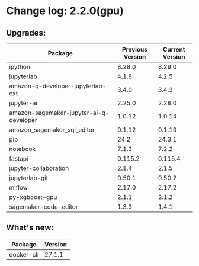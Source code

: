 # Change log: 2.2.0(gpu)

## Upgrades: 

Package | Previous Version | Current Version
---|---|---
ipython|8.28.0|8.29.0
jupyterlab|4.1.8|4.2.5
amazon-q-developer-jupyterlab-ext|3.4.0|3.4.3
jupyter-ai|2.25.0|2.28.0
amazon-sagemaker-jupyter-ai-q-developer|1.0.12|1.0.14
amazon_sagemaker_sql_editor|0.1.12|0.1.13
pip|24.2|24.3.1
notebook|7.1.3|7.2.2
fastapi|0.115.2|0.115.4
jupyter-collaboration|2.1.4|2.1.5
jupyterlab-git|0.50.1|0.50.2
mlflow|2.17.0|2.17.2
py-xgboost-gpu|2.1.1|2.1.2
sagemaker-code-editor|1.3.3|1.4.1

## What's new: 

Package | Version 
---|---
docker-cli|27.1.1
